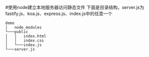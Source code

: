#使用node建立本地服务器访问静态文件
下面是目录结构，server.js为fastify.js、koa.js、express.js、index.js中的任意一个
```
demo
│   node_modules
└───public
│   │   index.html
│   │   index.css
│   └───index.js
└───server.js
```

